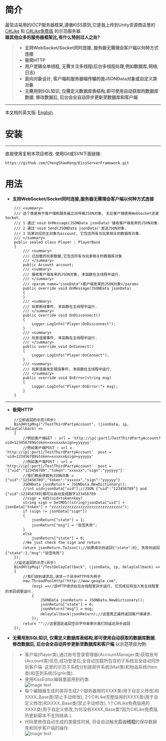 # 简介
最简洁易用的IOCP服务器框架,遵循KISS原则,它是我上传到Unity资源商店里的[C#Like](https://assetstore.unity.com/packages/tools/integration/c-likefree-hot-update-framework-222880) 和 [C#Like免费版](https://assetstore.unity.com/packages/tools/integration/c-like-hot-update-framework-222256) 的示范服务器.   
**跟其他众多的服务器框架比,有什么特别过人之处?**
> * **支持WebSocket/Socket同时连接, 服务器无需理会客户端以何种方式连接**
> * **极简HTTP**
> * **用户逻辑全单线程, 无需关注多线程(后台多线程处理,例如数据库,网络,日志)**  
> * **面向对象设计, 客户端和服务器端传输的是JSONData对象或自定义类对象**  
> * **无需用到SQL知识, 仅需定义数据库表结构,即可使用自动获取的数据库数据. 修改数据后, 后台会全自动异步更新至数据库和客户端**
***
本文档的英文版: [English](https://github.com/ChengShaoRong/KissServerFramework/README.md). 

# 安装
***
直接使用复制本项目修改. 使用Git或SVN下面链接:   
```
https://github.com/ChengShaoRong/KissServerFramework.git
```

# 用法
* **支持WebSocket/Socket同时连接,服务器无需理会客户端以何种方式连接**
```
    /// <summary>
    /// 这个类是用于客户端和服务器之间传输JSON对象, 无论客户端使用WebSocket还是Socket.
    /// 1 通过'void OnMessage(JSONData jsonData)'接收客户端发来的JSON对象. 
    /// 2 通过'void Send(JSONData jsonData)'发送JSON对象.
    /// 3 玩家对应的主对象为account, 它包含所有与玩家相关的数据库对象.
    /// </summary>
    public sealed class Player : PlayerBase
    {
        /// <summary>
        /// 已加载的玩家数据,它包含所有与玩家相关的数据库对象
        /// </summary>
        public Account account;
        /// <summary>
        /// 接收客户端发来的JSON对象, 本函数在主线程中运行.
        /// </summary>
        /// <param name="jsonData">客户端发来的JSON对象</param>
        public override void OnMessage(JSONData jsonData)
        {
        }
        /// <summary>
        /// 玩家断线事件, 本函数在主线程中运行.
        /// </summary>
        public override void OnDisconnect()
        {
            Logger.LogInfo("Player:OnDisconnect");
        }
        /// <summary>
        /// 玩家连接事件, 本函数在主线程中运行.
        /// </summary>
        public override void OnConnect()
        {
            Logger.LogInfo("Player:OnConnect");
        }
        /// <summary>
        /// 玩家连接发生错误事件, 本函数在主线程中运行.
        /// </summary>
        public override void OnError(string msg)
        {
            Logger.LogInfo("Player:OnError:"+ msg);
        }
    }
```
***

* **极简HTTP**
```
	//立即返回的示范(同步)
	BindHttpMsg("/TestThirdPartyAccount", (jsonData, ip, delayCallback) =>
	{
	    //例如客户端GET : url = 'http://ip[:port]/TestThirdPartyAccount?uid=123456789&token=xxxxxx&sign=yyyyyy'
	    //例如客户端POST : url = 'http://ip[:port]/TestThirdPartyAccount'  post = 'uid=123456789&token=xxxxxx&sign=yyyyyy'
	    //例如客户端POST : url = 'http://ip[:port]/TestThirdPartyAccount'  post = '{"uid":"123456789","token":"xxxxxx","sign":"yyyyyy"}'
	    //我们都会获取到JSON对象 = {"uid":"123456789","token":"xxxxxx","sign":"yyyyyy"}
	    JSONData jsonReturn = JSONData.NewDictionary();
	    //int uid=jsonData["uid"];//JSON {"uid":"123456789"} and {"uid":123456789}都可以自动变成数字123456789
	    //sign = md5(uid+token+key)
	    string sign = GetMD5((string)jsonData["uid"] + jsonData["token"] + "zzzzzzzzzzzzzzzzzzzzzzzzzzzzzzzz");
	    if (sign != jsonData["sign"])
	    {
	        jsonReturn["state"] = 1;
	        jsonReturn["msg"] = "验签失败";
	    }
	    else
	        jsonReturn["state"] = 0;
	    //We just check the sign and return
	    return jsonReturn.ToJson();//如果成功则返回{"state":0}, 失败则返回 {"state":1,"msg":"验签失败"}
	});
	//延迟返回的示范(异步)
	BindHttpMsg("/TestDelayCallback", (jsonData, ip, delayCallback) =>
	{
	    //我们收到请求后,请求一个异步HTTP作为例子
	    new ThreadPoolHttp("http://www.google.com",
	        (msg) =>//该HTTP请求在后台线程里异步运行, 它完成后将加入到主线程里的本回调里运行.
	        {
	            JSONData jsonReturn = JSONData.NewDictionary();
	            jsonReturn["state"] = 0;
	            jsonReturn["msg"] = msg;
	            delayCallback(jsonReturn);//这里真正最终返回客户端请求.
	        });
	    return "";//这里固定返回空白字符串表示我们将延迟异步返回
	});
```


* **无需用到SQL知识, 仅需定义数据库表结构,即可使用自动获取的数据库数据. 修改数据后, 后台会全自动异步更新至数据库和客户端**
以示范项目为例:  
>* 客户端(Player类),通过账号登录管理器(AccountManager类)获取账号(Account类)信息,成功登录后,全自动加载所包含的子系统且全自动同步到客户端. 这里的示范子系统分别是邮件系统(Mail类)和物品系统(Item类)和签到系统(SignIn类).  
>* 使用KissEditor编辑里面用到的类.  
![Image text](https://github.com/ChengShaoRong/KissServerFramework/image/editor.png)
>* 每个编辑器生成的类将生成2个服务器用的XXXX类(用于自定义修改)和XXXX_Base类(禁止手动修改), 2个C#Like完整版用的XXXX类(用于自定义修改)和XXXX_Base类(禁止手动修改), 1个C#Like免费版用的XXXX类(用于自定义修改,为何没有XXXX_Base类?因为C#Like免费版热更新脚本不支持继承.).  
>* 代码里修改自动生成的类属性时候, 将会自动触发**后台线程**的保存数据库和同步客户端的操作.   
![Image text](https://github.com/ChengShaoRong/KissServerFramework/image/classDiagram.png)